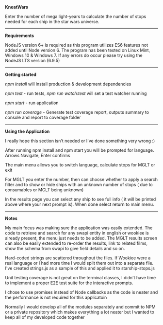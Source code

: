 **KneatWars**

Enter the number of mega light-years to calculate the number of stops needed for each ship in the star wars universe.
****
**Requirements**

NodeJS version 6+ is required as this program utilizes ES6 features not added until Node version 6.
The program has been tested on Linux Mint, Windows 10 & Windows 7. If any errors do occur please try using the NodeJS LTS version (6.9.5) 
****

**Getting started** 

_npm install_ will install production & development dependencies

_npm test_ - run tests, _npm run watch:test_ will set a test watcher running

_npm start_ - run application

_npm run coverage_ - Generate test coverage report, outputs summary to console and report to coverage folder

****
**Using the Application**

I really hope this section isn't needed or I've done something very wrong :) 

After running npm install and npm start you will be prompted for language. Arrows Navigate, Enter confirms

The main menu allows you to switch language, calculate stops for MGLT or exit

For MGLT you enter the number, then can choose whether to apply a search filter and to show or hide ships with an unknown number of stops ( due to consumables or MGLT being unknown)

In the results page you can select any ship to see full info ( it will be printed above where your next prompt is). When done select return to main menu. 

****
**Notes**

My main focus was making sure the application was easily extended. The code to retrieve and search for any swapi entity in english or wookiee is already present, the menu just needs to be added. The MGLT results screen can also be easily extended to re-order the results, link to related films, show the schema from swapi to give field details and so on.

Hard-coded strings are scattered throughout the files. If Wookiee were a real language or I had more time I would split them out into a separate file. I've created strings.js as a sample of this and applied it to starship-stops.js 

Unit testing coverage is not great on the terminal classes, I didn't have time to implement a proper E2E test suite for the interactive prompts. 

I chose to use promises instead of Node callbacks as the code is neater and the performance is not required for this applicatoin

Normally I would develop all of the modules separately and commit to NPM or a private repository which makes everything a lot neater but I wanted to keep all of my developed code together